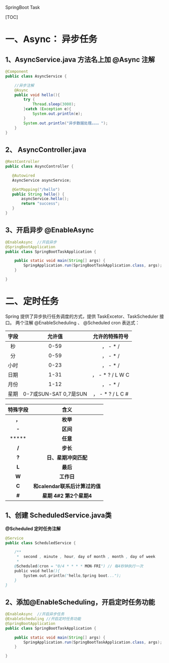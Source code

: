SpringBoot Task



[TOC]




# 一、Async： 异步任务
## 1、AsyncService.java 方法名上加 @Async 注解

```java
@Component
public class AsyncService {

    //异步注解
    @Async
    public void hello(){
        try {
            Thread.sleep(3000);
        }catch (Exception e){
            System.out.println(e);
        }
        System.out.println("异步数据处理。。。。");
    }
}
```
## 2、 AsyncController.java

```java
@RestController
public class AsyncController {

   @Autowired
   AsyncService asyncService;

   @GetMapping("/hello")
   public String hello() {
       asyncService.hello();
       return "success";
   }
}
```

## 3、开启异步 @EnableAsync

```java
@EnableAsync  //开启异步
@SpringBootApplication
public class SpringBootTaskApplication {

    public static void main(String[] args) {
        SpringApplication.run(SpringBootTaskApplication.class, args);
    }

}
```

# 二、定时任务

Spring 提供了异步执行任务调度的方式，提供 TaskExcetor、TaskScheduler 接口。
两个注解 @EnableScheduling 、 @Scheduled
cron 表达式：

| 字段 |        允许值         |  允许的特殊符号  |
| :--: | :-------------------: | :--------------: |
|  秒  |         0-59          |     ， - * /     |
|  分  |         0-59          |     ， - * /     |
| 小时 |         0-23          |     ， - * /     |
| 日期 |         1-31          | ， - * ? / L W C |
| 月份 |         1-12          |     ， - * /     |
| 星期 | 0-7或SUN-SAT 0,7是SUN | ， - * ? / L C # |

| 特殊字段 |              含义              |
| :------: | :----------------------------: |
|  **，**  |            **枚举**            |
|  **-**   |            **区间**            |
|  *****   |            **任意**            |
|  **/**   |            **步长**            |
|  **?**   |      **日、星期冲突匹配**      |
|  **L**   |            **最后**            |
|  **W**   |           **工作日**           |
|  **C**   | **和calendar联系后计算过的值** |
|  **#**   |    **星期 4#2 第2个星期4**     |

## 1、创建 ScheduledService.java类

**@Scheduled  定时任务注解**

```java
@Service
public class ScheduledService {

    /**
     *  second , minute , hour, day of month , month , day of week
     *
    @Scheduled(cron = "0/4 * * * * MON-FRI") // 每4秒钟执行一次
    public void hello(){
        System.out.println("hello,Spring boot...");
    }
}
```

## 2、添加@EnableScheduling，开启定时任务功能

```java
@EnableAsync  //开启异步任务
@EnableScheduling //开启定时任务功能
@SpringBootApplication
public class SpringBootTaskApplication {

    public static void main(String[] args) {
        SpringApplication.run(SpringBootTaskApplication.class, args);
    }

}
```

